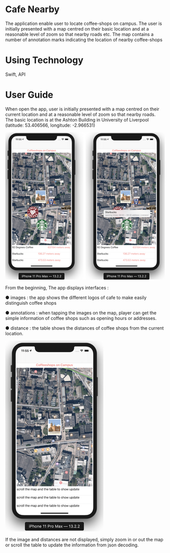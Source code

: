 # Cafe Nearby
The application enable user to locate coffee-shops on campus.
The user is initially presented with a map centred on their basic location and at a reasonable level of
zoom so that nearby roads etc.
The map contains a number of annotation marks indicating the location of nearby coffee-shops

# Using Technology

Swift, API

# User Guide

When open the app, user is initially presented with a map centred on their current location and at a reasonable level of zoom so that nearby roads. The basic location is at the Ashton Building in University of Liverpool
(latitude: 53.406566, longitude: -2.966531)

![guide1](./img/img1.png)


From the beginning, The app displays interfaces :

  ● images : the app shows the different logos of cafe to make easily distinguish coffee
shops 

  ● annotations : when tapping the images on the map, player can get the simple
information of coffee shops such as opening hours or addresses. 

  ● distance : the table shows the distances of coffee shops from the current location.



![guide2](./img/img2.png)

If the image and distances are not displayed, simply zoom in or out the map or scroll the table to update the information from json decoding.


